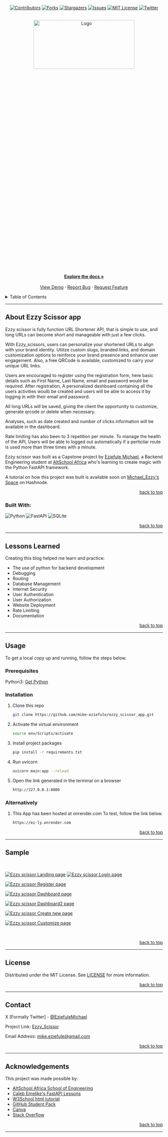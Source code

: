 <!-- Back to Top Navigation Anchor -->
<a name="readme-top"></a>

<!-- Project Shields -->
<div align="center">

  [![Contributors][contributors-shield]][contributors-url]
  [![Forks][forks-shield]][forks-url]
  [![Stargazers][stars-shield]][stars-url]
  [![Issues][issues-shield]][issues-url]
  [![MIT License][license-shield]][license-url]
  [![Twitter][twitter-shield]][twitter-url]
</div>

<!-- Project Logo -->
<br />
<div align="center">
  <a href="https://github.com/mike-eziefule/ezzy_scissor_app">
    <img src="./static/images/misc/EZZY-SCISSOR.gif" alt="Logo" width="80%" height="20%">
  </a>
</div>

<br/>

<div>
  <p align="center">
    <a href="https://github.com/mike-eziefule/ezzy_scissor_app/blob/main/README.md"><strong>Explore the docs »</strong></a>
    <br />
    <br />
    <a href="https://www.loom.com/share/ed3cc4bfb8c743cd9371e2831a7785ec?sid=4be6af19-e752-4289-a180-bf065c0bd58a">View Demo</a>
    ·
    <a href="https://github.com/mike-eziefule/ezzy_scissor_app/issues">Report Bug</a>
    ·
    <a href="https://github.com/mike-eziefule/ezzy_scissor_app/issues">Request Feature</a>
  </p>
</div
---

<!-- Table of Contents -->
<details>
  <summary>Table of Contents</summary>
  <ol>
    <li>
      <a href="#about-Ezzy-scissor">About Ezzy Scissor</a>
      <ul>
        <li><a href="#built-with">Built With</a></li>
      </ul>
    </li>
    <li>
      <a href="#lessons-learned">Lessons Learned</a>
    </li>
    <li>
      <a href="#usage">Usage</a>
      <ul>
        <li><a href="#prerequisites">Prerequisites</a></li>
        <li><a href="#installation">Installation</a></li>
      </ul>
    </li>    
    <li><a href="#sample">Sample</a></li>
    <li><a href="#license">License</a></li>
    <li><a href="#contact">Contact</a></li>
    <li><a href="#acknowledgements">Acknowledgements</a></li>
  </ol>
  <p align="right"><a href="#readme-top">back to top</a></p>
</details>

---

<!-- About the Blog. -->
## About Ezzy Scissor app

Ezzy scissor is fully function URL Shortener API, that is simple to use, and long URLs can become short and manageable with just a few clicks. 

With Ezzy_scissors, users can personalize your shortened URLs to align with your brand identity. Utilize custom slugs, branded links, and domain customization options to reinforce your brand presence and enhance user engagement. Also, a free QRCode is available, customized to carry your unique URL links.

Users are encouraged to register using the registration form, here basic details such as First Name, Last Name, email and password would be required. After registration, A personalized dashboard containing all the users activities woulb be created and users will be able to access it by logging in with their email and password.

All long URLs will be saved, giving the client the opportunity to customize, generate qrcode or delete when necessary.

Analyses, such as date created and number of clicks information will be available in the dashboard.

Rate limiting has also been to 3 repetition per minute. To manage the health of the API, Users will be able to logged out automatically if a perticilar route is used more than three times with a minute.

Ezzy scissor was built as a Capstone project by <a href="https://github.com/mike-eziefule/">Eziefule Michael</a>, a Backend Engineering student at <a href="https://engineering.altschoolafrica.com/">AltSchool Africa</a> who's learning to create magic with the Python FastAPI framework.

A tutorial on how this project was built is available  soon on [Michael_Ezzy's Space](https://hashnode.com/draft/6539339dbe20a1000f0b5edd) on Hashnode.

<p align="right"><a href="#readme-top">back to top</a></p>

### Built With:

![Python][python]
![FastAPI][fastapi]
![SQLite][sqlite]

<p align="right"><a href="#readme-top">back to top</a></p>

---
<!-- Lessons from the Project. -->
## Lessons Learned

Creating this blog helped me learn and practice:
* The use of python for backend development
* Debugging
* Routing
* Database Management
* Internet Security
* User Authentication
* User Authorization
* Website Deployment
* Rate Limiting
* Documentation

<p align="right"><a href="#readme-top">back to top</a></p>

---

<!-- GETTING STARTED -->
## Usage

To get a local copy up and running, follow the steps below.

### Prerequisites

Python3: [Get Python](https://www.python.org/downloads/)

### Installation

1. Clone this repo
   ```sh
   git clone https://github.com/mike-eziefule/ezzy_scissor_app.git
   ```
2. Activate the virtual environment
   ```sh
   source env/Scripts/activate
   ```
3. Install project packages
   ```sh
   pip install -r requirements.txt
   ```
4. Run uvicorn
   ```sh
   uvicorn main:app --reload
   ```
5. Open the link generated in the terminal on a browser  
   ```sh
   http://127.0.0.1:8000
   ```

### Alternatively
1. This App has been hosted at onrender.com To test, follow the link below.

   ```sh
   https://ez-ly.onrender.com
   ```

<p align="right"><a href="#readme-top">back to top</a></p>

---

<!-- Sample Screenshot -->
## Sample

<br />

[![Ezzy scissor Landing page][landing_page]](https://github.com/mike-eziefule/ezzy_scissor_app/blob/main/static/images/misc/landing_page.png)
[![Ezzy scissor Login page][login]](https://github.com/mike-eziefule/ezzy_scissor_app/blob/main/static/images/misc/login.png)

[![Ezzy scissor Register page][register]](https://github.com/mike-eziefule/ezzy_scissor_app/blob/main/static/images/misc/register.png)

[![Ezzy scissor Dashboard page][dashboard1]](https://github.com/mike-eziefule/ezzy_scissor_app/blob/main/static/images/misc/dashboard1.png)

[![Ezzy scissor Dashboard2 page][dashboard2]](https://github.com/mike-eziefule/ezzy_scissor_app/blob/main/static/images/misc/dashboard2.png)

[![Ezzy scissor Create new page][createnew]](https://github.com/mike-eziefule/ezzy_scissor_app/blob/main/static/images/misc/createnew.png)

[![Ezzy scissor Customize page][customize_url]](https://github.com/mike-eziefule/ezzy_scissor_app/blob/main/static/images/misc/customize_url.png)



<br/>

<p align="right"><a href="#readme-top">back to top</a></p>

---

<!-- License -->
## License

Distributed under the MIT License. See <a href="https://github.com/mike-eziefule/ezzy_scissor_app/blob/main/LICENSE">LICENSE</a> for more information.

<p align="right"><a href="#readme-top">back to top</a></p>

---

<!-- Contact -->
## Contact

X [Formally Twitter] - [@EziefuleMichael](https://twitter.com/EziefuleMichael)

Project Link: [Ezzy_Scissor](https://github.com/mike-eziefule/Ezzy_Blog_api)

Email Address: [mike.eziefule@gmail.com](mailto:mike-eziefule@gmail.com)

<p align="right"><a href="#readme-top">back to top</a></p>

---

<!-- Acknowledgements -->
## Acknowledgements

This project was made possible by:

* [AltSchool Africa School of Engineering](https://altschoolafrica.com/schools/engineering)
* [Caleb Emelike's FastAPI Lessons](https://github.com/CalebEmelike)
* [W3School html tutorial](https://w3schools.com)
* [GitHub Student Pack](https://education.github.com/globalcampus/student)
* [Canva](https://www.canva.com/)
* [Stack Overflow](https://stackoverflow.com/)

<p align="right"><a href="#readme-top">back to top</a></p>

---

<!-- Markdown Links & Images -->
[contributors-shield]: https://img.shields.io/github/contributors/mike-eziefule/ezzy_scissor_app
[contributors-url]: https://github.com/mike-eziefule/ezzy_scissor_app/graphs/contributors
[forks-shield]: https://img.shields.io/github/forks/mike-eziefule/ezzy_scissor_app
[forks-url]: https://github.com/mike-eziefule/ezzy_scissor_app/network/members
[stars-shield]: https://img.shields.io/github/stars/mike-eziefule/ezzy_scissor_app
[stars-url]: https://github.com/mike-eziefule/ezzy_scissor_app/stargazers
[issues-shield]: https://img.shields.io/github/issues/mike-eziefule/ezzy_scissor_app
[issues-url]: https://github.com/mike-eziefule/ezzy_scissor_app/issues
[license-shield]: https://img.shields.io/github/license/mike-eziefule/ezzy_scissor_app
[license-url]: https://github.com/mike-eziefule/ezzy_scissor_app/blob/main/LICENSE
[twitter-shield]: https://img.shields.io/twitter/follow/EziefuleMichael
[twitter-url]: https://twitter.com/EziefuleMichael
[landing_page]:static/images/misc/landing_page.png
[login]:static/images/misc/landing_page.png
[register]:static/images/misc/register.png
[dashboard1]:static/images/misc/dashboard1.png
[dashboard2]:static/images/misc/dashboard2.png
[createnew]:static/images/misc/createnew.png
[customize_url]:static/images/misc/customize_url.png

[python]: https://img.shields.io/badge/python-3670A0?style=for-the-badge&logo=python&logoColor=ffdd54
[fastapi]: https://img.shields.io/badge/fastapi-009688?style=for-the-badge&logo=fastapi&logoColor=black
[sqlite]: https://img.shields.io/badge/sqlite-%2307405e.svg?style=for-the-badge&logo=sqlite&logoColor=white